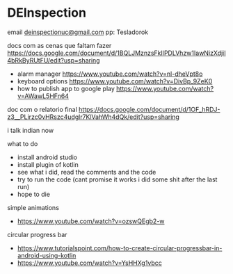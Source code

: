 # DEInspection
email deinspectionuc@gmail.com
pp:   Tesladorok

docs com as cenas que faltam fazer
https://docs.google.com/document/d/1BQLJMznzsFkIlPDLVhzw1IawNizXdjiI4bRkByRUtFU/edit?usp=sharing

- alarm manager https://www.youtube.com/watch?v=nl-dheVpt8o
- keyboard options https://www.youtube.com/watch?v=DivBp_9ZeK0
- how to publish app to google play https://www.youtube.com/watch?v=AWawL5HFn64

doc com o relatorio final
https://docs.google.com/document/d/1OF_hRDJ-z3__PLirzc0vHRszc4udglr7KlVahWh4dQk/edit?usp=sharing

i talk indian now

what to do
- install android studio
- install plugin of kotlin
- see what i did, read the comments and the code
- try to run the code (cant promise it works i did some shit after the last run)
- hope to die

simple animations
- https://www.youtube.com/watch?v=ozswQEgb2-w

circular progress bar
- https://www.tutorialspoint.com/how-to-create-circular-progressbar-in-android-using-kotlin
- https://www.youtube.com/watch?v=YsHHXg1vbcc

